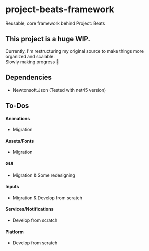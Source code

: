 # project-beats-framework
Reusable, core framework behind Project: Beats
  
## This project is a huge WIP.
Currently, I'm restructuring my original source to make things more organized and scalable.  
Slowly making progress 🧩

## Dependencies
- Newtonsoft.Json (Tested with net45 version)

## To-Dos
#### Animations
- Migration
#### Assets/Fonts
- Migration
#### GUI
- Migration & Some redesigning
#### Inputs
- Migration & Develop from scratch
#### Services/Notifications
- Develop from scratch
#### Platform
- Develop from scratch